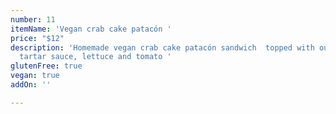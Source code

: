 ```yaml
---
number: 11
itemName: 'Vegan crab cake patacón '
price: "$12"
description: 'Homemade vegan crab cake patacón sandwich  topped with our vegan cajun
  tartar sauce, lettuce and tomato '
glutenFree: true
vegan: true
addOn: ''

---
```

